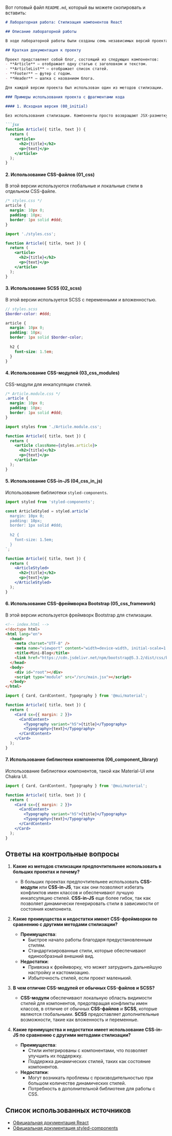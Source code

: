 Вот готовый файл `README.md`, который вы можете скопировать и вставить:

```markdown
# Лабораторная работа: Стилизация компонентов React

## Описание лабораторной работы

В ходе лабораторной работы были созданы семь независимых версий проекта с использованием различных методов стилизации компонентов в React. Цель работы заключалась в сравнении различных подходов к стилизации и изучении их особенностей. Проект включает компоненты `Article`, `ArticleList`, `Footer`, `Header`.

## Краткая документация к проекту

Проект представляет собой блог, состоящий из следующих компонентов:
- **Article** — отображает одну статью с заголовком и текстом.
- **ArticleList** — отображает список статей.
- **Footer** — футер с годом.
- **Header** — шапка с названием блога.

Для каждой версии проекта был использован один из методов стилизации.

### Примеры использования проекта с фрагментами кода

#### 1. Исходная версия (00_initial)

Без использования стилизации. Компоненты просто возвращают JSX-разметку.

```jsx
function Article({ title, text }) {
  return (
    <article>
      <h2>{title}</h2>
      <p>{text}</p>
    </article>
  );
}
```

#### 2. Использование CSS-файлов (01_css)

В этой версии используются глобальные и локальные стили в отдельном CSS-файле.

```css
/* styles.css */
article {
  margin: 10px 0;
  padding: 10px;
  border: 1px solid #ddd;
}
```

```jsx
import './styles.css';

function Article({ title, text }) {
  return (
    <article>
      <h2>{title}</h2>
      <p>{text}</p>
    </article>
  );
}
```

#### 3. Использование SCSS (02_scss)

В этой версии используется SCSS с переменными и вложенностью.

```scss
// styles.scss
$border-color: #ddd;

article {
  margin: 10px 0;
  padding: 10px;
  border: 1px solid $border-color;
  
  h2 {
    font-size: 1.5em;
  }
}
```

#### 4. Использование CSS-модулей (03_css_modules)

CSS-модули для инкапсуляции стилей.

```css
/* Article.module.css */
.article {
  margin: 10px 0;
  padding: 10px;
  border: 1px solid #ddd;
}
```

```jsx
import styles from './Article.module.css';

function Article({ title, text }) {
  return (
    <article className={styles.article}>
      <h2>{title}</h2>
      <p>{text}</p>
    </article>
  );
}
```

#### 5. Использование CSS-in-JS (04_css_in_js)

Использование библиотеки `styled-components`.

```jsx
import styled from 'styled-components';

const ArticleStyled = styled.article`
  margin: 10px 0;
  padding: 10px;
  border: 1px solid #ddd;
  
  h2 {
    font-size: 1.5em;
  }
`;

function Article({ title, text }) {
  return (
    <ArticleStyled>
      <h2>{title}</h2>
      <p>{text}</p>
    </ArticleStyled>
  );
}
```

#### 6. Использование CSS-фреймворка Bootstrap (05_css_framework)

В этой версии используется фреймворк Bootstrap для стилизации.

```html
<!-- index.html -->
<!doctype html>
<html lang="en">
  <head>
    <meta charset="UTF-8" />
    <meta name="viewport" content="width=device-width, initial-scale=1.0" />
    <title>Mini-Blog</title>
    <link href="https://cdn.jsdelivr.net/npm/bootstrap@5.3.2/dist/css/bootstrap.min.css" rel="stylesheet">
  </head>
  <body>
    <div id="root"></div>
    <script type="module" src="/src/main.jsx"></script>
  </body>
</html>
```

```jsx
import { Card, CardContent, Typography } from '@mui/material';

function Article({ title, text }) {
  return (
    <Card sx={{ margin: 2 }}>
      <CardContent>
        <Typography variant="h5">{title}</Typography>
        <Typography>{text}</Typography>
      </CardContent>
    </Card>
  );
}
```

#### 7. Использование библиотеки компонентов (06_component_library)

Использование библиотеки компонентов, такой как Material-UI или Chakra UI.

```jsx
import { Card, CardContent, Typography } from '@mui/material';

function Article({ title, text }) {
  return (
    <Card sx={{ margin: 2 }}>
      <CardContent>
        <Typography variant="h5">{title}</Typography>
        <Typography>{text}</Typography>
      </CardContent>
    </Card>
  );
}
```

## Ответы на контрольные вопросы

1. **Какие из методов стилизации предпочтительнее использовать в больших проектах и почему?**
   - В больших проектах предпочтительнее использовать **CSS-модули** или **CSS-in-JS**, так как они позволяют избегать конфликтов имен классов и обеспечивают лучшую инкапсуляцию стилей. **CSS-in-JS** еще более гибок, так как позволяет динамически генерировать стили в зависимости от состояния компонента.

2. **Какие преимущества и недостатки имеют CSS-фреймворки по сравнению с другими методами стилизации?**
   - **Преимущества**:
     - Быстрое начало работы благодаря предустановленным стилям.
     - Стандартизированные стили, которые обеспечивают единообразный внешний вид.
   - **Недостатки**:
     - Привязка к фреймворку, что может затруднить дальнейшую настройку и кастомизацию.
     - Избыточность стилей, если проект маленький.

3. **В чем отличие CSS-модулей от обычных CSS-файлов и SCSS?**
   - **CSS-модули** обеспечивают локальную область видимости стилей для компонентов, предотвращая конфликты имен классов, в отличие от обычных **CSS-файлов** и **SCSS**, которые являются глобальными. **SCSS** предоставляет дополнительные возможности, такие как вложенность и переменные.

4. **Какие преимущества и недостатки имеет использование CSS-in-JS по сравнению с другими методами стилизации?**
   - **Преимущества**:
     - Стили интегрированы с компонентами, что позволяет улучшить их поддержку.
     - Поддержка динамических стилей, таких как состояние компонентов.
   - **Недостатки**:
     - Могут возникать проблемы с производительностью при большом количестве динамических стилей.
     - Потребность в дополнительной библиотеке для работы с CSS.

## Список использованных источников

- [Официальная документация React](https://reactjs.org/)
- [Официальная документация styled-components](https://styled-components.com/)

